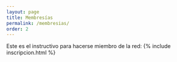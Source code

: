 ```yaml
---
layout: page
title: Membresías
permalink: /membresias/
order: 2
---
```


Este es el instructivo para hacerse miembro de la red:
{% include inscripcion.html %}